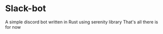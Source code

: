 # Slack-bot
A simple discord bot written in Rust using serenity library
That's all there is for now
